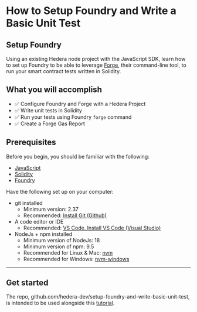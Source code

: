 # How to Setup Foundry and Write a Basic Unit Test

## Setup Foundry

Using an existing Hedera node project with the JavaScript SDK, learn how to set up Foundry to be able to leverage [Forge](https://book.getfoundry.sh/forge/), their command-line tool, to run your smart contract tests written in Solidity. 

## What you will accomplish

- ✅ Configure Foundry and Forge with a Hedera Project
- ✅ Write unit tests in Solidity
- ✅ Run your tests using Foundry `forge` command
- ✅ Create a Forge Gas Report

## Prerequisites

Before you begin, you should be familiar with the following:

- [JavaScript](https://developer.mozilla.org/en-US/docs/Web/JavaScript)
- [Solidity](https://docs.soliditylang.org/en/latest/)
- [Foundry](https://book.getfoundry.sh/)

Have the following set up on your computer:

- git installed
    - Minimum version: 2.37
    - Recommended: [Install Git (Github)](https://github.com/git-guides/install-git)
- A code editor or IDE
    - Recommended: [VS Code. Install VS Code (Visual Studio)](https://code.visualstudio.com/docs/setup/setup-overview)
- NodeJs + npm installed
    - Minimum version of NodeJs: 18
    - Minimum version of npm: 9.5
    - Recommended for Linux & Mac: [nvm](https://github.com/nvm-sh/nvm)
    - Recommended for Windows: [nvm-windows](https://github.com/coreybutler/nvm-windows)

---

## Get started

The repo, github.com/hedera-dev/setup-foundry-and-write-basic-unit-test, is intended to be used alongside this [tutorial]([docs.hedera.com](https://docs.hedera.com/hedera/tutorials/smart-contracts/foundry/setup-foundry-and-write-basic-unit-test)https://docs.hedera.com/hedera/tutorials/smart-contracts/foundry/setup-foundry-and-write-basic-unit-test).

